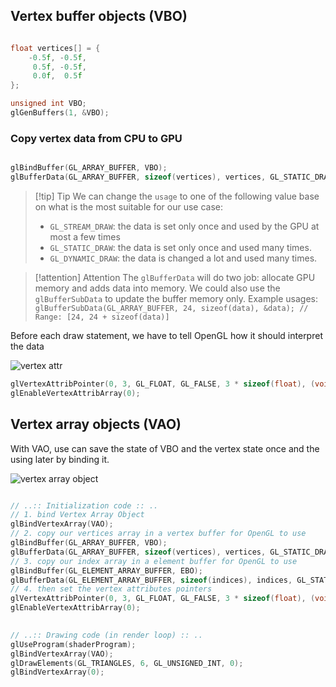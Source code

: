
## Vertex buffer objects (VBO)

```cpp

float vertices[] = {
    -0.5f, -0.5f,
     0.5f, -0.5f,
     0.0f,  0.5f
};  

unsigned int VBO; 
glGenBuffers(1, &VBO);

```

### Copy vertex data from CPU to GPU

```cpp

glBindBuffer(GL_ARRAY_BUFFER, VBO);
glBufferData(GL_ARRAY_BUFFER, sizeof(vertices), vertices, GL_STATIC_DRAW);

```

>[!tip] Tip
>We can change the `usage` to one of the following value base on what is the most suitable for our use case:
> - `GL_STREAM_DRAW`: the data is set only once and used by the GPU at most a few times
> - `GL_STATIC_DRAW`: the data is set only once and used many times.
> - `GL_DYNAMIC_DRAW`: the data is changed a lot and used many times.

>[!attention] Attention
>The `glBufferData` will do two job: allocate GPU memory and adds data into memory. We could also use the `glBufferSubData` to update the buffer memory only. Example usages: 
>`glBufferSubData(GL_ARRAY_BUFFER, 24, sizeof(data), &data); // Range: [24, 24 + sizeof(data)]
`


Before each draw statement, we have to tell OpenGL how it should interpret the data

![vertex attr](https://learnopengl.com/img/getting-started/vertex_attribute_pointer.png)

```cpp
glVertexAttribPointer(0, 3, GL_FLOAT, GL_FALSE, 3 * sizeof(float), (void*)0);
glEnableVertexAttribArray(0); 
```
## Vertex array objects (VAO)

With VAO, use can save the state of VBO and the vertex state once and the using later by binding it.

![vertex array object](https://learnopengl.com/img/getting-started/vertex_array_objects_ebo.png)

```cpp

// ..:: Initialization code :: ..
// 1. bind Vertex Array Object
glBindVertexArray(VAO);
// 2. copy our vertices array in a vertex buffer for OpenGL to use
glBindBuffer(GL_ARRAY_BUFFER, VBO);
glBufferData(GL_ARRAY_BUFFER, sizeof(vertices), vertices, GL_STATIC_DRAW);
// 3. copy our index array in a element buffer for OpenGL to use
glBindBuffer(GL_ELEMENT_ARRAY_BUFFER, EBO);
glBufferData(GL_ELEMENT_ARRAY_BUFFER, sizeof(indices), indices, GL_STATIC_DRAW);
// 4. then set the vertex attributes pointers
glVertexAttribPointer(0, 3, GL_FLOAT, GL_FALSE, 3 * sizeof(float), (void*)0);
glEnableVertexAttribArray(0);  

  
// ..:: Drawing code (in render loop) :: ..
glUseProgram(shaderProgram);
glBindVertexArray(VAO);
glDrawElements(GL_TRIANGLES, 6, GL_UNSIGNED_INT, 0);
glBindVertexArray(0);

```